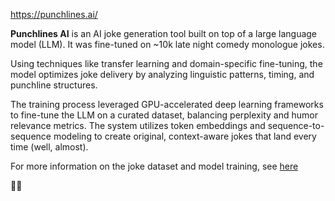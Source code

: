 https://punchlines.ai/

**Punchlines AI** is an AI joke generation tool built on top of a large language model (LLM). It was fine-tuned on ~10k late night comedy monologue jokes. 

Using techniques like transfer learning and domain-specific fine-tuning, the model optimizes joke delivery by analyzing linguistic patterns, timing, and punchline structures.

The training process leveraged GPU-accelerated deep learning frameworks to fine-tune the LLM on a curated dataset, balancing perplexity and humor relevance metrics. The system utilizes token embeddings and sequence-to-sequence modeling to create original, context-aware jokes that land every time (well, almost).

For more information on the joke dataset and model training, see [here](https://github.com/brendansudol/joke-gpt)

🤖😂
